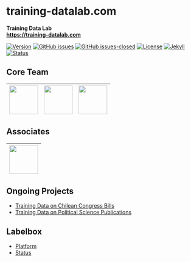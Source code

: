 # training-datalab.com
**Training Data Lab**\
**https://training-datalab.com**

[![Version](https://img.shields.io/badge/version-v1.2.0-blue.svg)](https://github.com/training-datalab/training-datalab.com/blob/master/changelog.txt) [![GitHub issues](https://img.shields.io/github/issues/training-datalab/training-datalab.com.svg)](https://github.com/training-datalab/training-datalab.com/issues/) [![GitHub issues-closed](https://img.shields.io/github/issues-closed/training-datalab/training-datalab.com.svg)](https://github.com/training-datalab/training-datalab.com/issues?q=is%3Aissue+is%3Aclosed) [![License](https://img.shields.io/badge/license-MIT-black)](https://github.com/training-datalab/training-datalab.com/blob/master/LICENSE) [![Jekyll](https://img.shields.io/badge/made%20with-Jekyll-1f425f.svg)](https://jekyllrb.com/) [![Status](https://img.shields.io/website-up-down-green-red/http/training-datalab.com.svg)](https://training-datalab.com)

## Core Team

| [<img src="https://avatars.githubusercontent.com/u/59541634?v=4" width="75px;"/>](https://github.com/bgonzalezbustamante) | [<img src="https://avatars.githubusercontent.com/u/60717875?v=4" width="75px;"/>](https://github.com/carlacisternasg) |  [<img src="https://avatars.githubusercontent.com/u/70457696?v=4" width="75px;"/>](https://github.com/janolivares) |
|---|---|---|

## Associates

| [<img src="https://avatars.githubusercontent.com/u/26773927?v=4" width="75px;"/>](https://github.com/raco1979) |
|---|

## Ongoing Projects
- [Training Data on Chilean Congress Bills](https://training-datalab.com/projects/chilean-congress-bills.html)
- [Training Data on Political Science Publications](https://training-datalab.com/projects/political-science-publications.html)

## Labelbox
- [Platform](https://app.labelbox.com/)
- [Status](https://status.labelbox.com/)
